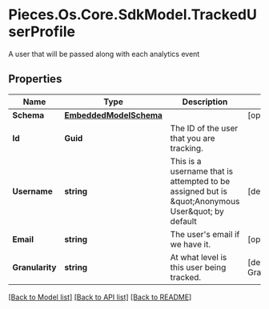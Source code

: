 # Pieces.Os.Core.SdkModel.TrackedUserProfile
A user that will be passed along with each analytics event

## Properties

Name | Type | Description | Notes
------------ | ------------- | ------------- | -------------
**Schema** | [**EmbeddedModelSchema**](EmbeddedModelSchema.md) |  | [optional] 
**Id** | **Guid** | The ID of the user that you are tracking. | 
**Username** | **string** | This is a username that is attempted to be assigned but is \&quot;Anonymous User\&quot; by default | [default to "unknown"]
**Email** | **string** | The user&#39;s email if we have it. | [optional] 
**Granularity** | **string** | At what level is this user being tracked. | [default to GranularityEnum.ANONYMOUS]

[[Back to Model list]](../README.md#documentation-for-models) [[Back to API list]](../README.md#documentation-for-api-endpoints) [[Back to README]](../README.md)

